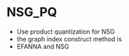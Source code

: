 # NSG_PQ
* Use product quantization for NSG
* the graph index construct method is
*  EFANNA and NSG
